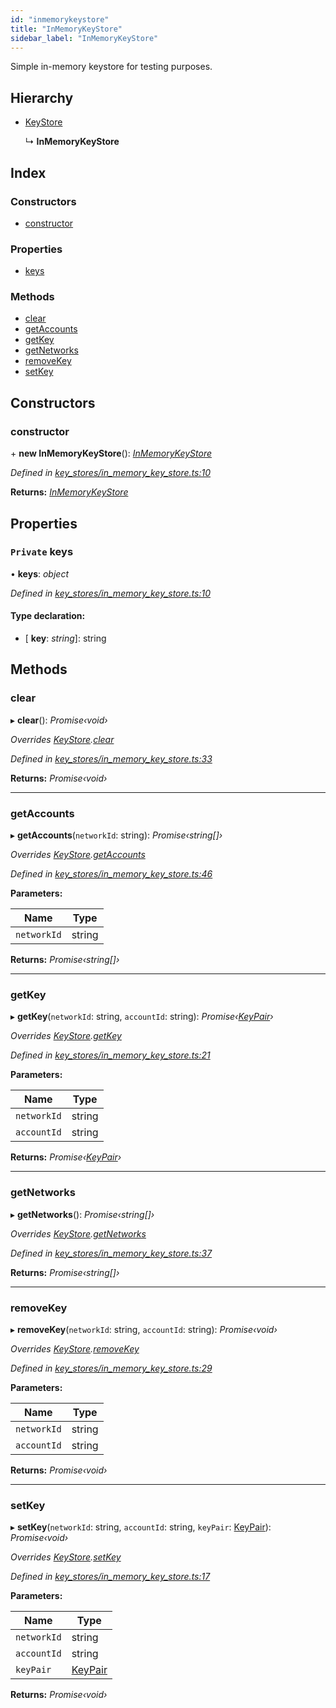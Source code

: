 ```yaml
---
id: "inmemorykeystore"
title: "InMemoryKeyStore"
sidebar_label: "InMemoryKeyStore"
---
```


Simple in-memory keystore for testing purposes.

## Hierarchy

* [KeyStore](keystore.md)

  ↳ **InMemoryKeyStore**

## Index

### Constructors

* [constructor](inmemorykeystore.md#constructor)

### Properties

* [keys](inmemorykeystore.md#private-keys)

### Methods

* [clear](inmemorykeystore.md#clear)
* [getAccounts](inmemorykeystore.md#getaccounts)
* [getKey](inmemorykeystore.md#getkey)
* [getNetworks](inmemorykeystore.md#getnetworks)
* [removeKey](inmemorykeystore.md#removekey)
* [setKey](inmemorykeystore.md#setkey)

## Constructors

###  constructor

\+ **new InMemoryKeyStore**(): *[InMemoryKeyStore](inmemorykeystore.md)*

*Defined in [key_stores/in_memory_key_store.ts:10](https://github.com/nearprotocol/nearlib/blob/88ad17d/src.ts/key_stores/in_memory_key_store.ts#L10)*

**Returns:** *[InMemoryKeyStore](inmemorykeystore.md)*

## Properties

### `Private` keys

• **keys**: *object*

*Defined in [key_stores/in_memory_key_store.ts:10](https://github.com/nearprotocol/nearlib/blob/88ad17d/src.ts/key_stores/in_memory_key_store.ts#L10)*

#### Type declaration:

* \[ **key**: *string*\]: string

## Methods

###  clear

▸ **clear**(): *Promise‹void›*

*Overrides [KeyStore](keystore.md).[clear](keystore.md#abstract-clear)*

*Defined in [key_stores/in_memory_key_store.ts:33](https://github.com/nearprotocol/nearlib/blob/88ad17d/src.ts/key_stores/in_memory_key_store.ts#L33)*

**Returns:** *Promise‹void›*

___

###  getAccounts

▸ **getAccounts**(`networkId`: string): *Promise‹string[]›*

*Overrides [KeyStore](keystore.md).[getAccounts](keystore.md#abstract-getaccounts)*

*Defined in [key_stores/in_memory_key_store.ts:46](https://github.com/nearprotocol/nearlib/blob/88ad17d/src.ts/key_stores/in_memory_key_store.ts#L46)*

**Parameters:**

Name | Type |
------ | ------ |
`networkId` | string |

**Returns:** *Promise‹string[]›*

___

###  getKey

▸ **getKey**(`networkId`: string, `accountId`: string): *Promise‹[KeyPair](keypair.md)›*

*Overrides [KeyStore](keystore.md).[getKey](keystore.md#abstract-getkey)*

*Defined in [key_stores/in_memory_key_store.ts:21](https://github.com/nearprotocol/nearlib/blob/88ad17d/src.ts/key_stores/in_memory_key_store.ts#L21)*

**Parameters:**

Name | Type |
------ | ------ |
`networkId` | string |
`accountId` | string |

**Returns:** *Promise‹[KeyPair](keypair.md)›*

___

###  getNetworks

▸ **getNetworks**(): *Promise‹string[]›*

*Overrides [KeyStore](keystore.md).[getNetworks](keystore.md#abstract-getnetworks)*

*Defined in [key_stores/in_memory_key_store.ts:37](https://github.com/nearprotocol/nearlib/blob/88ad17d/src.ts/key_stores/in_memory_key_store.ts#L37)*

**Returns:** *Promise‹string[]›*

___

###  removeKey

▸ **removeKey**(`networkId`: string, `accountId`: string): *Promise‹void›*

*Overrides [KeyStore](keystore.md).[removeKey](keystore.md#abstract-removekey)*

*Defined in [key_stores/in_memory_key_store.ts:29](https://github.com/nearprotocol/nearlib/blob/88ad17d/src.ts/key_stores/in_memory_key_store.ts#L29)*

**Parameters:**

Name | Type |
------ | ------ |
`networkId` | string |
`accountId` | string |

**Returns:** *Promise‹void›*

___

###  setKey

▸ **setKey**(`networkId`: string, `accountId`: string, `keyPair`: [KeyPair](keypair.md)): *Promise‹void›*

*Overrides [KeyStore](keystore.md).[setKey](keystore.md#abstract-setkey)*

*Defined in [key_stores/in_memory_key_store.ts:17](https://github.com/nearprotocol/nearlib/blob/88ad17d/src.ts/key_stores/in_memory_key_store.ts#L17)*

**Parameters:**

Name | Type |
------ | ------ |
`networkId` | string |
`accountId` | string |
`keyPair` | [KeyPair](keypair.md) |

**Returns:** *Promise‹void›*
